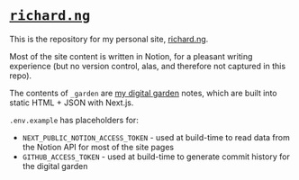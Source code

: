 # [`richard.ng`](https://richard.ng)

This is the repository for my personal site, [richard.ng](https://richard.ng).

Most of the site content is written in Notion, for a pleasant writing experience (but no version control, alas, and therefore not captured in this repo).

The contents of `_garden` are [my digital garden](https://richard.ng/garden) notes, which are built into static HTML + JSON with Next.js.

`.env.example` has placeholders for:
- `NEXT_PUBLIC_NOTION_ACCESS_TOKEN` - used at build-time to read data from the Notion API for most of the site pages
- `GITHUB_ACCESS_TOKEN` - used at build-time to generate commit history for the digital garden